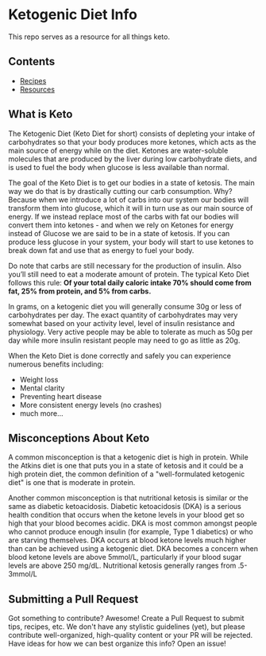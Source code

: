 # Ketogenic Diet Info

This repo serves as a resource for all things keto.

## Contents

- [Recipes](recipes/README.md)
- [Resources](resources/README.md)

## What is Keto

The Ketogenic Diet (Keto Diet for short) consists of depleting your intake of carbohydrates so that your body produces more ketones, which acts as the main source of energy while on the diet. Ketones are water-soluble molecules that are produced by the liver during low carbohydrate diets, and is used to fuel the body when glucose is less available than normal.

The goal of the Keto Diet is to get our bodies in a state of ketosis. The main way we do that is by drastically cutting our carb consumption. Why? Because when we introduce a lot of carbs into our system our bodies will transform them into glucose, which it will in turn use as our main source of energy. If we instead replace most of the carbs with fat our bodies will convert them into ketones - and when we rely on Ketones for energy instead of Glucose we are said to be in a state of ketosis. If you can produce less glucose in your system, your body will start to use ketones to break down fat and use that as energy to fuel your body.

Do note that carbs are still necessary for the production of insulin. Also you’ll still need to eat a moderate amount of protein. The typical Keto Diet follows this rule: **Of your total daily caloric intake 70% should come from fat, 25% from protein, and 5% from carbs.**

In grams, on a ketogenic diet you will generally consume 30g or less of carbohydrates per day. The exact quantity of carbohydrates may very somewhat based on your activity level, level of insulin resistance and physiology. Very active people may be able to tolerate as much as 50g per day while more insulin resistant people may need to go as little as 20g.

When the Keto Diet is done correctly and safely you can experience numerous benefits including:

- Weight loss
- Mental clarity
- Preventing heart disease
- More consistent energy levels (no crashes)
- much more...

## Misconceptions About Keto

A common misconception is that a ketogenic diet is high in protein. While the Atkins diet is one that puts you in a state of ketosis and it could be a high protein diet, the common definition of a "well-formulated ketogenic diet" is one that is moderate in protein.

Another common misconception is that nutritional ketosis is similar or the same as diabetic ketoacidosis. Diabetic ketoacidosis (DKA) is a serious health condition that occurs when the ketone levels in your blood get so high that your blood becomes acidic. DKA is most common amongst people who cannot produce enough insulin (for example, Type 1 diabetics) or who are starving themselves. DKA occurs at blood ketone levels much higher than can be achieved using a ketogenic diet. DKA becomes a concern when blood ketone levels are above 5mmol/L, particularly if your blood sugar levels are above 250 mg/dL. Nutritional ketosis generally ranges from .5-3mmol/L

## Submitting a Pull Request

Got something to contribute? Awesome! Create a Pull Request to submit tips, recipes, etc. We don't have any stylistic guidelines (yet), but please contribute well-organized, high-quality content or your PR will be rejected. Have ideas for how we can best organize this info? Open an issue!
